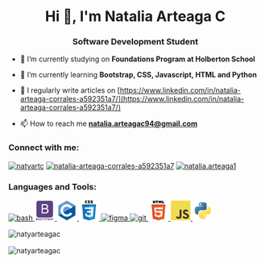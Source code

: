 <h1 align="center">Hi 👋, I'm Natalia Arteaga C</h1>
<h3 align="center">Software Development Student</h3>

- 📖 I’m currently studying on **Foundations Program at Holberton School**

- 🌱 I’m currently learning **Bootstrap, CSS, Javascript, HTML and Python**

- 📝 I regularly write articles on [https://www.linkedin.com/in/natalia-arteaga-corrales-a592351a7/](https://www.linkedin.com/in/natalia-arteaga-corrales-a592351a7/)

- 📫 How to reach me **natalia.arteagac94@gmail.com**

<h3 align="left">Connect with me:</h3>
<p align="left">
<a href="https://twitter.com/natyartc" target="blank"><img align="center" src="https://raw.githubusercontent.com/rahuldkjain/github-profile-readme-generator/master/src/images/icons/Social/twitter.svg" alt="natyartc" height="30" width="40" /></a>
<a href="https://linkedin.com/in/natalia-arteaga-corrales-a592351a7" target="blank"><img align="center" src="https://raw.githubusercontent.com/rahuldkjain/github-profile-readme-generator/master/src/images/icons/Social/linked-in-alt.svg" alt="natalia-arteaga-corrales-a592351a7" height="30" width="40" /></a>
<a href="https://fb.com/natalia.arteaga1" target="blank"><img align="center" src="https://raw.githubusercontent.com/rahuldkjain/github-profile-readme-generator/master/src/images/icons/Social/facebook.svg" alt="natalia.arteaga1" height="30" width="40" /></a>
</p>

<h3 align="left">Languages and Tools:</h3>
<p align="left"> <a href="https://www.gnu.org/software/bash/" target="_blank"> <img src="https://www.vectorlogo.zone/logos/gnu_bash/gnu_bash-icon.svg" alt="bash" width="40" height="40"/> </a> <a href="https://getbootstrap.com" target="_blank"> <img src="https://raw.githubusercontent.com/devicons/devicon/master/icons/bootstrap/bootstrap-plain-wordmark.svg" alt="bootstrap" width="40" height="40"/> </a> <a href="https://www.cprogramming.com/" target="_blank"> <img src="https://raw.githubusercontent.com/devicons/devicon/master/icons/c/c-original.svg" alt="c" width="40" height="40"/> </a> <a href="https://www.w3schools.com/css/" target="_blank"> <img src="https://raw.githubusercontent.com/devicons/devicon/master/icons/css3/css3-original-wordmark.svg" alt="css3" width="40" height="40"/> </a> <a href="https://www.figma.com/" target="_blank"> <img src="https://www.vectorlogo.zone/logos/figma/figma-icon.svg" alt="figma" width="40" height="40"/> </a> <a href="https://git-scm.com/" target="_blank"> <img src="https://www.vectorlogo.zone/logos/git-scm/git-scm-icon.svg" alt="git" width="40" height="40"/> </a> <a href="https://www.w3.org/html/" target="_blank"> <img src="https://raw.githubusercontent.com/devicons/devicon/master/icons/html5/html5-original-wordmark.svg" alt="html5" width="40" height="40"/> </a> <a href="https://developer.mozilla.org/en-US/docs/Web/JavaScript" target="_blank"> <img src="https://raw.githubusercontent.com/devicons/devicon/master/icons/javascript/javascript-original.svg" alt="javascript" width="40" height="40"/> </a> <a href="https://www.python.org" target="_blank"> <img src="https://raw.githubusercontent.com/devicons/devicon/master/icons/python/python-original.svg" alt="python" width="40" height="40"/> </a> </p>

<p><img align="center" src="https://github-readme-stats.vercel.app/api/top-langs?username=natyarteagac&show_icons=true&locale=en&layout=compact" alt="natyarteagac" /></p>

<p><img align="center" src="https://github-readme-streak-stats.herokuapp.com/?user=natyarteagac&" alt="natyarteagac" /></p>
